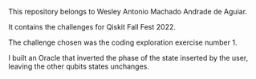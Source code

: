 This repository belongs to Wesley Antonio Machado Andrade de Aguiar.

It contains the challenges for Qiskit Fall Fest 2022.

The challenge chosen was the coding exploration exercise number 1. 

I built an Oracle that inverted the phase of the state inserted by the user, leaving the other qubits states unchanges.

